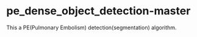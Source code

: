 # pe_dense_object_detection-master

This a PE(Pulmonary Embolism) detection(segmentation) algorithm.
